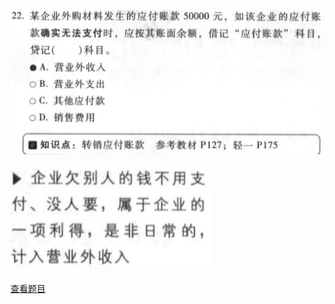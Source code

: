 ![](8c64e770a8d77ac07e38d51bd7256d18.png)

![](97bdbcc01ea4c5c4d09cdf92ef578acf.png)

[查看题目](../考前模拟测试题（1）.md#122-单选)

